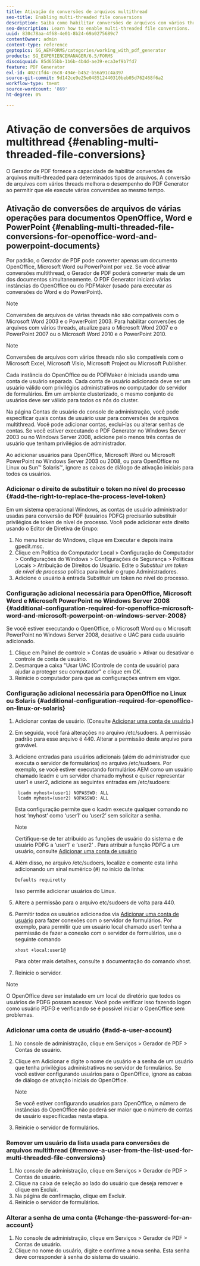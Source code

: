 ```yaml
---
title: Ativação de conversões de arquivos multithread
seo-title: Enabling multi-threaded file conversions
description: Saiba como habilitar conversões de arquivos com vários threads.
seo-description: Learn how to enable multi-threaded file conversions.
uuid: 830c78aa-4f68-4e01-8b24-69a0275689c7
contentOwner: admin
content-type: reference
geptopics: SG_AEMFORMS/categories/working_with_pdf_generator
products: SG_EXPERIENCEMANAGER/6.5/FORMS
discoiquuid: 85d655bb-1b6b-4b4d-ae39-eca3ef9b7fd7
feature: PDF Generator
exl-id: 402c1fd4-c6c8-494e-b452-b56a91c4a397
source-git-commit: 9d142ce9e25e048512440310beb05d762468f6a2
workflow-type: tm+mt
source-wordcount: '869'
ht-degree: 0%

---
```


# Ativação de conversões de arquivos multithread {#enabling-multi-threaded-file-conversions}

O Gerador de PDF fornece a capacidade de habilitar conversões de arquivos multi-threaded para determinados tipos de arquivos. A conversão de arquivos com vários threads melhora o desempenho do PDF Generator ao permitir que ele execute várias conversões ao mesmo tempo.

## Ativação de conversões de arquivos de várias operações para documentos OpenOffice, Word e PowerPoint {#enabling-multi-threaded-file-conversions-for-openoffice-word-and-powerpoint-documents}

Por padrão, o Gerador de PDF pode converter apenas um documento OpenOffice, Microsoft Word ou PowerPoint por vez. Se você ativar conversões multithread, o Gerador de PDF poderá converter mais de um dos documentos simultaneamente. O PDF Generator iniciará várias instâncias do OpenOffice ou do PDFMaker (usado para executar as conversões do Word e do PowerPoint).

>[!NOTE]
>
>Conversões de arquivos de várias threads não são compatíveis com o Microsoft Word 2003 e o PowerPoint 2003. Para habilitar conversões de arquivos com vários threads, atualize para o Microsoft Word 2007 e o PowerPoint 2007 ou o Microsoft Word 2010 e o PowerPoint 2010.

>[!NOTE]
>
>Conversões de arquivos com vários threads não são compatíveis com o Microsoft Excel, Microsoft Visio, Microsoft Project ou Microsoft Publisher.

Cada instância do OpenOffice ou do PDFMaker é iniciada usando uma conta de usuário separada. Cada conta de usuário adicionada deve ser um usuário válido com privilégios administrativos no computador do servidor de formulários. Em um ambiente clusterizado, o mesmo conjunto de usuários deve ser válido para todos os nós do cluster.

Na página Contas de usuário do console de administração, você pode especificar quais contas de usuário usar para conversões de arquivos multithread. Você pode adicionar contas, excluí-las ou alterar senhas de contas. Se você estiver executando o PDF Generator no Windows Server 2003 ou no Windows Server 2008, adicione pelo menos três contas de usuário que tenham privilégios de administrador.

Ao adicionar usuários para OpenOffice, Microsoft Word ou Microsoft PowerPoint no Windows Server 2003 ou 2008, ou para OpenOffice no Linux ou Sun™ Solaris™, ignore as caixas de diálogo de ativação iniciais para todos os usuários.

### Adicionar o direito de substituir o token no nível do processo {#add-the-right-to-replace-the-process-level-token}

Em um sistema operacional Windows, as contas de usuário administrador usadas para conversão de PDF (usuários PDFG) precisarão substituir privilégios de token de nível de processo. Você pode adicionar este direito usando o Editor de Diretiva de Grupo:

1. No menu Iniciar do Windows, clique em Executar e depois insira gpedit.msc.
1. Clique em Política do Computador Local > Configuração do Computador > Configurações do Windows > Configurações de Segurança > Políticas Locais > Atribuição de Direitos do Usuário. Edite o *Substituir um token de nível de processo* política para incluir o grupo Administradores.
1. Adicione o usuário à entrada Substituir um token no nível do processo.

### Configuração adicional necessária para OpenOffice, Microsoft Word e Microsoft PowerPoint no Windows Server 2008 {#additional-configuration-required-for-openoffice-microsoft-word-and-microsoft-powerpoint-on-windows-server-2008}

Se você estiver executando o OpenOffice, o Microsoft Word ou o Microsoft PowerPoint no Windows Server 2008, desative o UAC para cada usuário adicionado.

1. Clique em Painel de controle > Contas de usuário > Ativar ou desativar o controle de conta de usuário.
1. Desmarque a caixa &quot;Usar UAC (Controle de conta de usuário) para ajudar a proteger seu computador&quot; e clique em OK.
1. Reinicie o computador para que as configurações entrem em vigor.

### Configuração adicional necessária para OpenOffice no Linux ou Solaris {#additional-configuration-required-for-openoffice-on-linux-or-solaris}

1. Adicionar contas de usuário. (Consulte [Adicionar uma conta de usuário](enabling-multi-threaded-file-conversions.md#add-a-user-account).)
1. Em seguida, você fará alterações no arquivo /etc/sudoers. A permissão padrão para esse arquivo é 440. Alterar a permissão deste arquivo para gravável.
1. Adicione entradas para usuários adicionais (além do administrador que executa o servidor de formulários) no arquivo /etc/sudoers. Por exemplo, se você estiver executando formulários AEM como um usuário chamado lcadm e um servidor chamado myhost e quiser representar user1 e user2, adicione as seguintes entradas em /etc/sudoers:

   ```shell
    lcadm myhost=(user1) NOPASSWD: ALL
    lcadm myhost=(user2) NOPASSWD: ALL
   ```

   Esta configuração permite que o lcadm execute qualquer comando no host ‘myhost’ como ‘user1’ ou ‘user2’ sem solicitar a senha.

   >[!NOTE]
   >
   >Certifique-se de ter atribuído as funções de usuário do sistema e de usuário PDFG a ‘user1’ e ‘user2’ . Para atribuir a função PDFG a um usuário, consulte [Adicionar uma conta de usuário](enabling-multi-threaded-file-conversions.md#add-a-user-account)

1. Além disso, no arquivo /etc/sudoers, localize e comente esta linha adicionando um sinal numérico (#) no início da linha:

   ```shell
   Defaults requiretty
   ```

   Isso permite adicionar usuários do Linux.

1. Altere a permissão para o arquivo etc/sudoers de volta para 440.
1. Permitir todos os usuários adicionados via [Adicionar uma conta de usuário](enabling-multi-threaded-file-conversions.md#add-a-user-account) para fazer conexões com o servidor de formulários. Por exemplo, para permitir que um usuário local chamado user1 tenha a permissão de fazer a conexão com o servidor de formulários, use o seguinte comando

   `xhost +local:user1@`

   Para obter mais detalhes, consulte a documentação do comando xhost.

1. Reinicie o servidor.

>[!NOTE]
>
>O OpenOffice deve ser instalado em um local de diretório que todos os usuários de PDFG possam acessar. Você pode verificar isso fazendo logon como usuário PDFG e verificando se é possível iniciar o OpenOffice sem problemas.

### Adicionar uma conta de usuário {#add-a-user-account}

1. No console de administração, clique em Serviços > Gerador de PDF > Contas de usuário.
1. Clique em Adicionar e digite o nome de usuário e a senha de um usuário que tenha privilégios administrativos no servidor de formulários. Se você estiver configurando usuários para o OpenOffice, ignore as caixas de diálogo de ativação iniciais do OpenOffice.

   >[!NOTE]
   >
   >Se você estiver configurando usuários para OpenOffice, o número de instâncias do OpenOffice não poderá ser maior que o número de contas de usuário especificadas nesta etapa.

1. Reinicie o servidor de formulários.

### Remover um usuário da lista usada para conversões de arquivos multithread {#remove-a-user-from-the-list-used-for-multi-threaded-file-conversions}

1. No console de administração, clique em Serviços > Gerador de PDF > Contas de usuário.
1. Clique na caixa de seleção ao lado do usuário que deseja remover e clique em Excluir.
1. Na página de confirmação, clique em Excluir.
1. Reinicie o servidor de formulários.

### Alterar a senha de uma conta {#change-the-password-for-an-account}

1. No console de administração, clique em Serviços > Gerador de PDF > Contas de usuário.
1. Clique no nome do usuário, digite e confirme a nova senha. Esta senha deve corresponder à senha do sistema do usuário.
